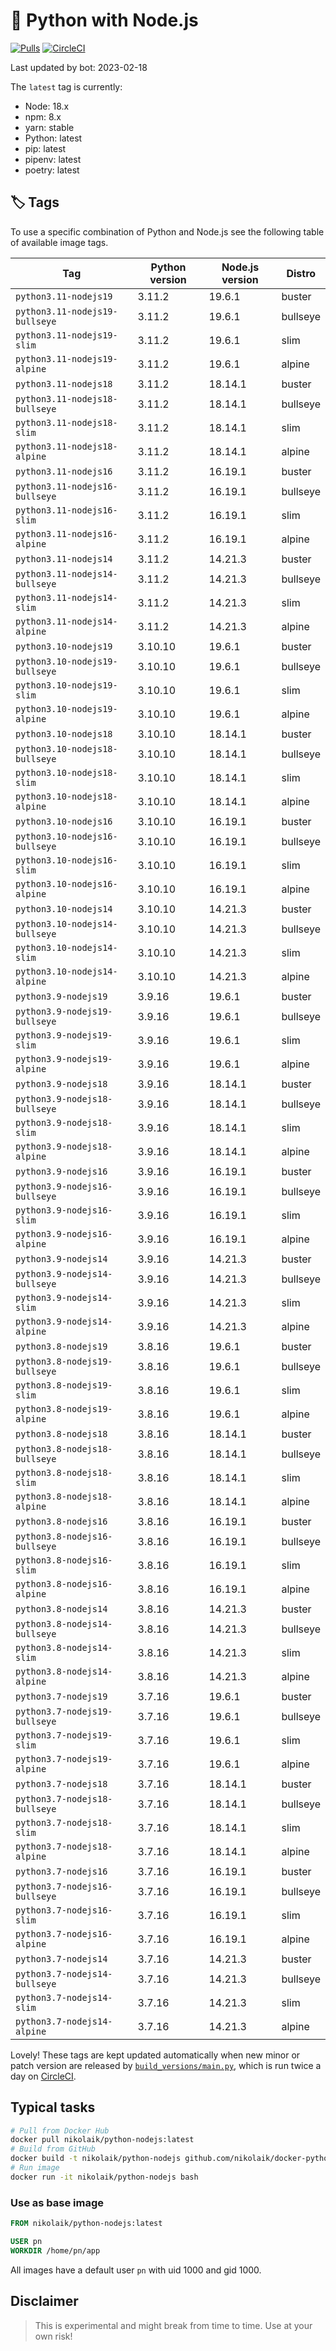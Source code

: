 # 🐳 Python with Node.js

[![Pulls](https://img.shields.io/docker/pulls/nikolaik/python-nodejs.svg?style=flat-square)](https://hub.docker.com/r/nikolaik/python-nodejs/)
[![CircleCI](https://img.shields.io/circleci/project/github/nikolaik/docker-python-nodejs.svg?style=flat-square)](https://circleci.com/gh/nikolaik/docker-python-nodejs)

Last updated by bot: 2023-02-18

The `latest` tag is currently:

- Node: 18.x
- npm: 8.x
- yarn: stable
- Python: latest
- pip: latest
- pipenv: latest
- poetry: latest

## 🏷 Tags

To use a specific combination of Python and Node.js see the following table of available image tags.

Tag | Python version | Node.js version | Distro
--- | --- | --- | ---
`python3.11-nodejs19` | 3.11.2 | 19.6.1 | buster
`python3.11-nodejs19-bullseye` | 3.11.2 | 19.6.1 | bullseye
`python3.11-nodejs19-slim` | 3.11.2 | 19.6.1 | slim
`python3.11-nodejs19-alpine` | 3.11.2 | 19.6.1 | alpine
`python3.11-nodejs18` | 3.11.2 | 18.14.1 | buster
`python3.11-nodejs18-bullseye` | 3.11.2 | 18.14.1 | bullseye
`python3.11-nodejs18-slim` | 3.11.2 | 18.14.1 | slim
`python3.11-nodejs18-alpine` | 3.11.2 | 18.14.1 | alpine
`python3.11-nodejs16` | 3.11.2 | 16.19.1 | buster
`python3.11-nodejs16-bullseye` | 3.11.2 | 16.19.1 | bullseye
`python3.11-nodejs16-slim` | 3.11.2 | 16.19.1 | slim
`python3.11-nodejs16-alpine` | 3.11.2 | 16.19.1 | alpine
`python3.11-nodejs14` | 3.11.2 | 14.21.3 | buster
`python3.11-nodejs14-bullseye` | 3.11.2 | 14.21.3 | bullseye
`python3.11-nodejs14-slim` | 3.11.2 | 14.21.3 | slim
`python3.11-nodejs14-alpine` | 3.11.2 | 14.21.3 | alpine
`python3.10-nodejs19` | 3.10.10 | 19.6.1 | buster
`python3.10-nodejs19-bullseye` | 3.10.10 | 19.6.1 | bullseye
`python3.10-nodejs19-slim` | 3.10.10 | 19.6.1 | slim
`python3.10-nodejs19-alpine` | 3.10.10 | 19.6.1 | alpine
`python3.10-nodejs18` | 3.10.10 | 18.14.1 | buster
`python3.10-nodejs18-bullseye` | 3.10.10 | 18.14.1 | bullseye
`python3.10-nodejs18-slim` | 3.10.10 | 18.14.1 | slim
`python3.10-nodejs18-alpine` | 3.10.10 | 18.14.1 | alpine
`python3.10-nodejs16` | 3.10.10 | 16.19.1 | buster
`python3.10-nodejs16-bullseye` | 3.10.10 | 16.19.1 | bullseye
`python3.10-nodejs16-slim` | 3.10.10 | 16.19.1 | slim
`python3.10-nodejs16-alpine` | 3.10.10 | 16.19.1 | alpine
`python3.10-nodejs14` | 3.10.10 | 14.21.3 | buster
`python3.10-nodejs14-bullseye` | 3.10.10 | 14.21.3 | bullseye
`python3.10-nodejs14-slim` | 3.10.10 | 14.21.3 | slim
`python3.10-nodejs14-alpine` | 3.10.10 | 14.21.3 | alpine
`python3.9-nodejs19` | 3.9.16 | 19.6.1 | buster
`python3.9-nodejs19-bullseye` | 3.9.16 | 19.6.1 | bullseye
`python3.9-nodejs19-slim` | 3.9.16 | 19.6.1 | slim
`python3.9-nodejs19-alpine` | 3.9.16 | 19.6.1 | alpine
`python3.9-nodejs18` | 3.9.16 | 18.14.1 | buster
`python3.9-nodejs18-bullseye` | 3.9.16 | 18.14.1 | bullseye
`python3.9-nodejs18-slim` | 3.9.16 | 18.14.1 | slim
`python3.9-nodejs18-alpine` | 3.9.16 | 18.14.1 | alpine
`python3.9-nodejs16` | 3.9.16 | 16.19.1 | buster
`python3.9-nodejs16-bullseye` | 3.9.16 | 16.19.1 | bullseye
`python3.9-nodejs16-slim` | 3.9.16 | 16.19.1 | slim
`python3.9-nodejs16-alpine` | 3.9.16 | 16.19.1 | alpine
`python3.9-nodejs14` | 3.9.16 | 14.21.3 | buster
`python3.9-nodejs14-bullseye` | 3.9.16 | 14.21.3 | bullseye
`python3.9-nodejs14-slim` | 3.9.16 | 14.21.3 | slim
`python3.9-nodejs14-alpine` | 3.9.16 | 14.21.3 | alpine
`python3.8-nodejs19` | 3.8.16 | 19.6.1 | buster
`python3.8-nodejs19-bullseye` | 3.8.16 | 19.6.1 | bullseye
`python3.8-nodejs19-slim` | 3.8.16 | 19.6.1 | slim
`python3.8-nodejs19-alpine` | 3.8.16 | 19.6.1 | alpine
`python3.8-nodejs18` | 3.8.16 | 18.14.1 | buster
`python3.8-nodejs18-bullseye` | 3.8.16 | 18.14.1 | bullseye
`python3.8-nodejs18-slim` | 3.8.16 | 18.14.1 | slim
`python3.8-nodejs18-alpine` | 3.8.16 | 18.14.1 | alpine
`python3.8-nodejs16` | 3.8.16 | 16.19.1 | buster
`python3.8-nodejs16-bullseye` | 3.8.16 | 16.19.1 | bullseye
`python3.8-nodejs16-slim` | 3.8.16 | 16.19.1 | slim
`python3.8-nodejs16-alpine` | 3.8.16 | 16.19.1 | alpine
`python3.8-nodejs14` | 3.8.16 | 14.21.3 | buster
`python3.8-nodejs14-bullseye` | 3.8.16 | 14.21.3 | bullseye
`python3.8-nodejs14-slim` | 3.8.16 | 14.21.3 | slim
`python3.8-nodejs14-alpine` | 3.8.16 | 14.21.3 | alpine
`python3.7-nodejs19` | 3.7.16 | 19.6.1 | buster
`python3.7-nodejs19-bullseye` | 3.7.16 | 19.6.1 | bullseye
`python3.7-nodejs19-slim` | 3.7.16 | 19.6.1 | slim
`python3.7-nodejs19-alpine` | 3.7.16 | 19.6.1 | alpine
`python3.7-nodejs18` | 3.7.16 | 18.14.1 | buster
`python3.7-nodejs18-bullseye` | 3.7.16 | 18.14.1 | bullseye
`python3.7-nodejs18-slim` | 3.7.16 | 18.14.1 | slim
`python3.7-nodejs18-alpine` | 3.7.16 | 18.14.1 | alpine
`python3.7-nodejs16` | 3.7.16 | 16.19.1 | buster
`python3.7-nodejs16-bullseye` | 3.7.16 | 16.19.1 | bullseye
`python3.7-nodejs16-slim` | 3.7.16 | 16.19.1 | slim
`python3.7-nodejs16-alpine` | 3.7.16 | 16.19.1 | alpine
`python3.7-nodejs14` | 3.7.16 | 14.21.3 | buster
`python3.7-nodejs14-bullseye` | 3.7.16 | 14.21.3 | bullseye
`python3.7-nodejs14-slim` | 3.7.16 | 14.21.3 | slim
`python3.7-nodejs14-alpine` | 3.7.16 | 14.21.3 | alpine

Lovely! These tags are kept updated automatically when new minor or patch version are released by [`build_versions/main.py`](./build_versions/main.py), which is run twice a day on [CircleCI](https://circleci.com/gh/nikolaik/docker-python-nodejs).

## Typical tasks

```bash
# Pull from Docker Hub
docker pull nikolaik/python-nodejs:latest
# Build from GitHub
docker build -t nikolaik/python-nodejs github.com/nikolaik/docker-python-nodejs
# Run image
docker run -it nikolaik/python-nodejs bash
```

### Use as base image

```Dockerfile
FROM nikolaik/python-nodejs:latest

USER pn
WORKDIR /home/pn/app
```

All images have a default user `pn` with uid 1000 and gid 1000.

## Disclaimer

> This is experimental and might break from time to time. Use at your own risk!
